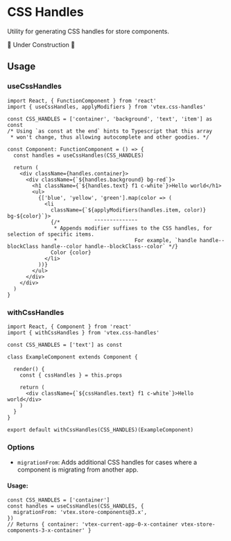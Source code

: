 # CSS Handles

Utility for generating CSS handles for store components.

🚧 Under Construction 🚧

## Usage

### useCssHandles

```tsx
import React, { FunctionComponent } from 'react'
import { useCssHandles, applyModifiers } from 'vtex.css-handles'

const CSS_HANDLES = ['container', 'background', 'text', 'item'] as const
/* Using `as const at the end` hints to Typescript that this array
 * won't change, thus allowing autocomplete and other goodies. */

const Component: FunctionComponent = () => {
  const handles = useCssHandles(CSS_HANDLES)

  return (
    <div className={handles.container}>
      <div className={`${handles.background} bg-red`}>
        <h1 className={`${handles.text} f1 c-white`}>Hello world</h1>
        <ul>
          {['blue', 'yellow', 'green'].map(color => (
            <li
              className={`${applyModifiers(handles.item, color)} bg-${color}`}>
              {/*           ˜˜˜˜˜˜˜˜˜˜˜˜˜˜
               * Appends modifier suffixes to the CSS handles, for selection of specific items.
               *                         For example, `handle handle--blockClass handle--color handle--blockClass--color` */}
              Color {color}
            </li>
          ))}
        </ul>
      </div>
    </div>
  )
}
```

### withCssHandles

```tsx
import React, { Component } from 'react'
import { withCssHandles } from 'vtex.css-handles'

const CSS_HANDLES = ['text'] as const

class ExampleComponent extends Component {

  render() {
    const { cssHandles } = this.props

    return (
      <div className={`${cssHandles.text} f1 c-white`}>Hello world</div>
    )
  }
}

export default withCssHandles(CSS_HANDLES)(ExampleComponent)
```

### Options

- `migrationFrom`: Adds additional CSS handles for cases where a component is migrating from another app.

#### Usage:

```tsx
const CSS_HANDLES = ['container']
const handles = useCssHandles(CSS_HANDLES, {
  migrationFrom: 'vtex.store-components@3.x',
})
// Returns { container: 'vtex-current-app-0-x-container vtex-store-components-3-x-container' }
```

